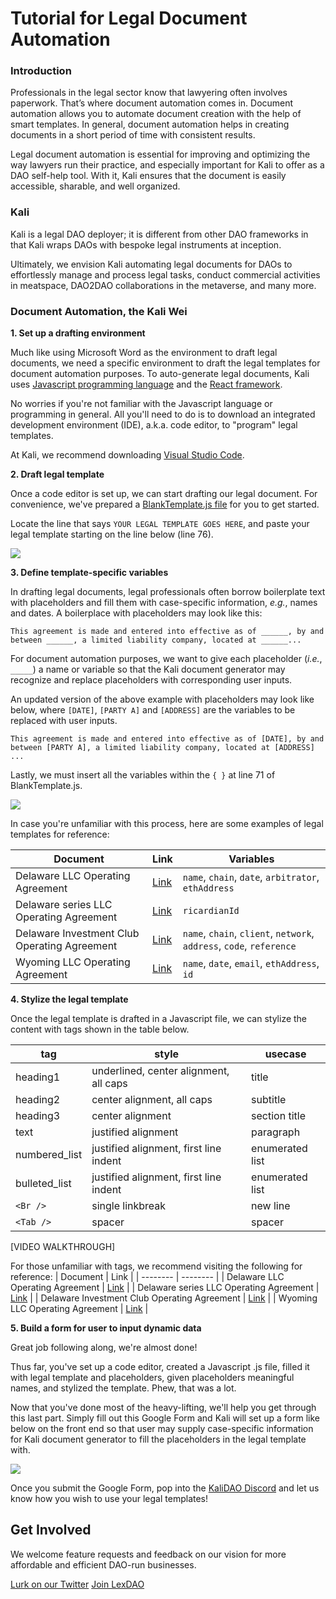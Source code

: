 # Tutorial for Legal Document Automation 

### Introduction

Professionals in the legal sector know that lawyering often involves paperwork. That’s where document automation comes in. Document automation allows you to automate document creation with the help of smart templates. In general, document automation helps in creating documents in a short period of time with consistent results.

Legal document automation is essential for improving and optimizing the way lawyers run their practice, and especially important for Kali to offer as a DAO self-help tool. With it, Kali ensures that the document is easily accessible, sharable, and well organized.

### Kali

Kali is a legal DAO deployer; it is different from other DAO frameworks in that Kali wraps DAOs with bespoke legal instruments at inception. 

Ultimately, we envision Kali automating legal documents for DAOs to effortlessly manage and process legal tasks, conduct commercial activities in meatspace, DAO2DAO collaborations in the metaverse, and many more. 

### Document Automation, the Kali Wei

**1. Set up a drafting environment**

Much like using Microsoft Word as the environment to draft legal documents, we need a specific environment to draft the legal templates for document automation purposes. To auto-generate legal documents, Kali uses [Javascript programming language](https://en.wikipedia.org/wiki/JavaScript) and the [React framework](https://reactjs.org/). 

No worries if you're not familiar with the Javascript language or programming in general. All you'll need to do is to download an integrated development environment (IDE), a.k.a. code editor, to "program" legal templates.

At Kali, we recommend downloading [Visual Studio Code](https://code.visualstudio.com/).

**2. Draft legal template**

Once a code editor is set up, we can start drafting our legal document. For convenience, we've prepared a [BlankTemplate.js file](https://github.com/audsssy/kali-docs/blob/document-automation/docs/template/BlankTemplate.js) for you to get started. 

Locate the line that says `YOUR LEGAL TEMPLATE GOES HERE`, and paste your legal template starting on the line below (line 76).

![](https://i.imgur.com/lC0yes7.png)


**3. Define template-specific variables**

In drafting legal documents, legal professionals often borrow boilerplate text with placeholders and fill them with case-specific information, *e.g.*, names and dates. A boilerplace with placeholders may look like this: 

`This agreement is made and entered into effective as of ______, by and between ______, a limited liability company, located at ______...`

For document automation purposes, we want to give each placeholder (*i.e.*, `_____`) a name or variable so that the Kali document generator may recognize and replace placeholders with corresponding user inputs.  

An updated version of the above example with placeholders may look like below, where `[DATE]`, `[PARTY A]` and `[ADDRESS]` are the variables to be replaced with user inputs. 

`This agreement is made and entered into effective as of [DATE], by and between [PARTY A], a limited liability company, located at [ADDRESS] ...`

Lastly, we must insert all the variables within the `{ }` at line 71 of BlankTemplate.js. 

![](https://i.imgur.com/eK8a61e.png)


In case you're unfamiliar with this process, here are some examples of legal templates for reference:  

| Document | Link | Variables |
| -------- | -------- | -------- |
| Delaware LLC Operating Agreement     | [Link](https://github.com/audsssy/kali-legal/blob/main/formation/llc/DelawareOAtemplate.js)     | `name`, `chain`, `date`, `arbitrator`, `ethAddress`      |
| Delaware series LLC Operating Agreement     | [Link](https://github.com/audsssy/kali-legal/blob/main/formation/llc/series/RicardianTemplate.js)     | `ricardianId`      |
| Delaware Investment Club Operating Agreement     | [Link](https://github.com/audsssy/kali-legal/blob/main/formation/llc/DelawareInvestmentClubTemplate.js)     | `name`, `chain`, `client`, `network`, `address`, `code`, `reference`      |
| Wyoming LLC Operating Agreement     | [Link](https://github.com/audsssy/kali-legal/blob/main/formation/llc/WyomingOAtemplate.js)     | `name`, `date`, `email`, `ethAddress`, `id`      |

**4. Stylize the legal template**

Once the legal template is drafted in a Javascript file, we can stylize the content with tags shown in the table below. 

| tag | style | usecase |
| -------- | -------- | -------- | 
| heading1     | underlined, center alignment, all caps | title
| heading2     | center alignment, all caps     | subtitle |
| heading3     | center alignment     | section title|
| text     | justified alignment     | paragraph |
| numbered_list     | justified alignment, first line indent     | enumerated list |
| bulleted_list     | justified alignment, first line indent     | enumerated list |
| `<Br />`     | single linkbreak     | new line |
| `<Tab />`     | spacer     | spacer

[VIDEO WALKTHROUGH]

For those unfamiliar with tags, we recommend visiting the following for reference:
| Document | Link | 
| -------- | -------- |
| Delaware LLC Operating Agreement     | [Link](https://github.com/audsssy/kali-legal/blob/main/formation/llc/DelawareOAtemplate.js)     | 
| Delaware series LLC Operating Agreement     | [Link](https://github.com/audsssy/kali-legal/blob/main/formation/llc/series/RicardianTemplate.js)     | 
| Delaware Investment Club Operating Agreement     | [Link](https://github.com/audsssy/kali-legal/blob/main/formation/llc/DelawareInvestmentClubTemplate.js)     |
| Wyoming LLC Operating Agreement     | [Link](https://github.com/audsssy/kali-legal/blob/main/formation/llc/WyomingOAtemplate.js)     | 

**5. Build a form for user to input dynamic data**

Great job following along, we're almost done! 

Thus far, you've set up a code editor, created a Javascript .js file, filled it with legal template and placeholders, given placeholders meaningful names, and stylized the template. Phew, that was a lot. 

Now that you've done most of the heavy-lifting, we'll help you get through this last part. Simply fill out this Google Form and Kali will set up a form like below on the front end so that user may supply case-specific information for Kali document generator to fill the placeholders in the legal template with. 

![](https://i.imgur.com/BWI5bkI.png)

Once you submit the Google Form, pop into the [KaliDAO Discord](https://discord.gg/fRK8dvTkHM) and let us know how you wish to use your legal templates! 

## Get Involved
We welcome feature requests and feedback on our vision for more affordable and efficient DAO-run businesses.

[Lurk on our Twitter](https://twitter.com/_KaliDAO)
[Join LexDAO](https://discord.com/invite/lexdao)















